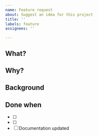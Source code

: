 ```yaml
---
name: Feature request
about: Suggest an idea for this project
title: ''
labels: feature
assignees: ''

---
```

## What?
<!-- What is being requested -->

## Why? 
<!-- Why is this being suggested? What isn't working? What has been observed? What could be improved? -->

## Background
<!-- What information or research has imformed this request? -->

## Done when
- [ ] 
- [ ]
- [ ]  Documentation updated
